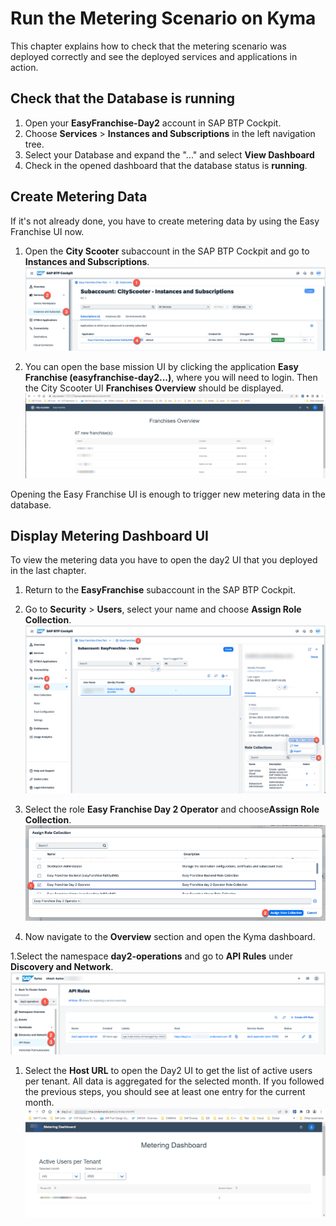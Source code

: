 # Run the Metering Scenario on Kyma

This chapter explains how to check that the metering scenario was deployed correctly and see the deployed services and applications in action.

## Check that the Database is running

1. Open your **EasyFranchise-Day2** account in SAP BTP Cockpit.
1. Choose **Services** > **Instances and Subscriptions** in the left navigation tree.
1. Select your Database and expand the "..." and select **View Dashboard**
1. Check in the opened dashboard that the  database status is **running**.

## Create Metering Data

If it's not already done, you have to create metering data by using the Easy Franchise UI now.

1. Open the **City Scooter** subaccount in the SAP BTP Cockpit and go to **Instances and Subscriptions**. ![Open City Scooter Account](./images/2023_base_ui_open.png)

1. You can open the base mission UI by clicking the application **Easy Franchise (easyfranchise-day2...)**, where you will need to login. Then the City Scooter UI **Franchises Overview** should be displayed. ![Base Mission UI](./images/ef_base_mission_ui.png)

Opening the Easy Franchise UI is enough to trigger new metering data in the database.

## Display Metering Dashboard UI

To view the metering data you have to open the day2 UI that you deployed in the last chapter.

1. Return to the **EasyFranchise** subaccount in the SAP BTP Cockpit. 

1. Go to **Security** > **Users**, select your name and choose **Assign Role Collection**.
![Add Role Collection](./images/2023-add-day2-operator-role.png)

1. Select the role **Easy Franchise Day 2 Operator** and choose**Assign Role Collection**.
![Role Day2 Operator](./images/2023_add_role.png)

1. Now navigate to the **Overview** section and open the Kyma dashboard.

1.Select the namespace **day2-operations** and go to **API Rules** under **Discovery and Network**.
![API Rules in Kyma Dashboard](./images/2023_get_ui_url.png)

1. Select the **Host URL** to open the Day2 UI to get the list of active users per tenant. All data is aggregated for the selected month. If you followed the previous steps, you should see at least one entry for the current month.
![Metering Dashboard](./images/meter_ui.png)
